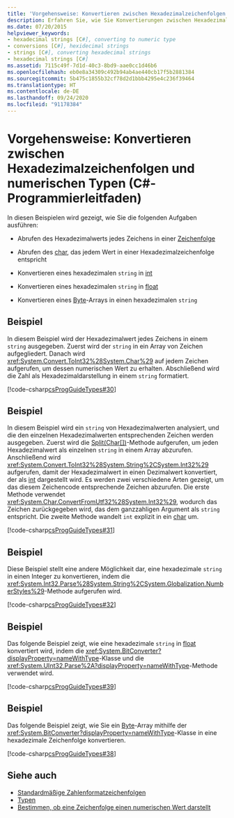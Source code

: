 ```yaml
---
title: 'Vorgehensweise: Konvertieren zwischen Hexadezimalzeichenfolgen und numerischen Typen (C#-Programmierleitfaden)'
description: Erfahren Sie, wie Sie Konvertierungen zwischen Hexadezimalzeichenfolgen und numerischen Typen durchführen. Hier finden Sie Codebeispiele und zusätzliche verfügbare Ressourcen.
ms.date: 07/20/2015
helpviewer_keywords:
- hexadecimal strings [C#], converting to numeric type
- conversions [C#], hexidecimal strings
- strings [C#], converting hexadecimal strings
- hexadecimal strings [C#]
ms.assetid: 7115c49f-7d1d-40c3-8bd9-aae0cc1d46b6
ms.openlocfilehash: eb0e8a34309c492b94ab4ae440cb17f5b2881384
ms.sourcegitcommit: 5b475c1855b32cf78d2d1bbb4295e4c236f39464
ms.translationtype: HT
ms.contentlocale: de-DE
ms.lasthandoff: 09/24/2020
ms.locfileid: "91178384"
---
```

# <a name="how-to-convert-between-hexadecimal-strings-and-numeric-types-c-programming-guide"></a>Vorgehensweise: Konvertieren zwischen Hexadezimalzeichenfolgen und numerischen Typen (C#-Programmierleitfaden)

In diesen Beispielen wird gezeigt, wie Sie die folgenden Aufgaben ausführen:  
  
- Abrufen des Hexadezimalwerts jedes Zeichens in einer [Zeichenfolge](../../language-reference/builtin-types/reference-types.md)  
  
- Abrufen des [char](../../language-reference/builtin-types/char.md), das jedem Wert in einer Hexadezimalzeichenfolge entspricht  
  
- Konvertieren eines hexadezimalen `string` in [int](../../language-reference/builtin-types/integral-numeric-types.md)  
  
- Konvertieren eines hexadezimalen `string` in [float](../../language-reference/builtin-types/floating-point-numeric-types.md)  
  
- Konvertieren eines [Byte](../../language-reference/builtin-types/integral-numeric-types.md)-Arrays in einen hexadezimalen `string`  
  
## <a name="example"></a>Beispiel  

 In diesem Beispiel wird der Hexadezimalwert jedes Zeichens in einem `string` ausgegeben. Zuerst wird der `string` in ein Array von Zeichen aufgegliedert. Danach wird <xref:System.Convert.ToInt32%28System.Char%29> auf jedem Zeichen aufgerufen, um dessen numerischen Wert zu erhalten. Abschließend wird die Zahl als Hexadezimaldarstellung in einem `string` formatiert.  
  
 [!code-csharp[csProgGuideTypes#30](~/samples/snippets/csharp/VS_Snippets_VBCSharp/CsProgGuideTypes/CS/Class1.cs#30)]  
  
## <a name="example"></a>Beispiel  

 In diesem Beispiel wird ein `string` von Hexadezimalwerten analysiert, und die den einzelnen Hexadezimalwerten entsprechenden Zeichen werden ausgegeben. Zuerst wird die [Split(Char\[\])](xref:System.String.Split(System.Char[]))-Methode aufgerufen, um jeden Hexadezimalwert als einzelnen `string` in einem Array abzurufen. Anschließend wird <xref:System.Convert.ToInt32%28System.String%2CSystem.Int32%29> aufgerufen, damit der Hexadezimalwert in einen Dezimalwert konvertiert, der als [int](../../language-reference/builtin-types/integral-numeric-types.md) dargestellt wird. Es werden zwei verschiedene Arten gezeigt, um das diesem Zeichencode entsprechende Zeichen abzurufen. Die erste Methode verwendet <xref:System.Char.ConvertFromUtf32%28System.Int32%29>, wodurch das Zeichen zurückgegeben wird, das dem ganzzahligen Argument als `string` entspricht. Die zweite Methode wandelt `int` explizit in ein [char](../../language-reference/builtin-types/char.md) um.  
  
 [!code-csharp[csProgGuideTypes#31](~/samples/snippets/csharp/VS_Snippets_VBCSharp/CsProgGuideTypes/CS/Class1.cs#31)]  
  
## <a name="example"></a>Beispiel  

 Diese Beispiel stellt eine andere Möglichkeit dar, eine hexadezimale `string` in einen Integer zu konvertieren, indem die <xref:System.Int32.Parse%28System.String%2CSystem.Globalization.NumberStyles%29>-Methode aufgerufen wird.  
  
 [!code-csharp[csProgGuideTypes#32](~/samples/snippets/csharp/VS_Snippets_VBCSharp/CsProgGuideTypes/CS/Class1.cs#32)]  
  
## <a name="example"></a>Beispiel  

 Das folgende Beispiel zeigt, wie eine hexadezimale `string` in [float](../../language-reference/builtin-types/floating-point-numeric-types.md) konvertiert wird, indem die <xref:System.BitConverter?displayProperty=nameWithType>-Klasse und die <xref:System.UInt32.Parse%2A?displayProperty=nameWithType>-Methode verwendet wird.  
  
 [!code-csharp[csProgGuideTypes#39](~/samples/snippets/csharp/VS_Snippets_VBCSharp/CsProgGuideTypes/CS/Class1.cs#39)]  
  
## <a name="example"></a>Beispiel  

 Das folgende Beispiel zeigt, wie Sie ein [Byte](../../language-reference/builtin-types/integral-numeric-types.md)-Array mithilfe der <xref:System.BitConverter?displayProperty=nameWithType>-Klasse in eine hexadezimale Zeichenfolge konvertieren.  
  
 [!code-csharp[csProgGuideTypes#38](~/samples/snippets/csharp/VS_Snippets_VBCSharp/CsProgGuideTypes/CS/Class1.cs#38)]  
  
## <a name="see-also"></a>Siehe auch

- [Standardmäßige Zahlenformatzeichenfolgen](../../../standard/base-types/standard-numeric-format-strings.md)
- [Typen](./index.md)
- [Bestimmen, ob eine Zeichenfolge einen numerischen Wert darstellt](../strings/how-to-determine-whether-a-string-represents-a-numeric-value.md)
